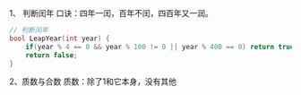 1、 判断闰年
口诀：四年一闰，百年不闰，四百年又一润。
```cpp
// 判断闰年
bool LeapYear(int year) {
	if(year % 4 == 0 && year % 100 != 0 || year % 400 == 0) return true;
	return false;
}
```

2、质数与合数
质数：除了$1$和它本身，没有其他